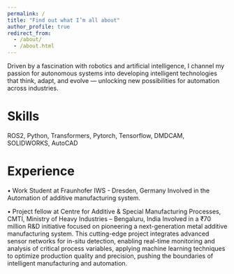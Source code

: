 ```yaml
---
permalink: /
title: "Find out what I’m all about"
author_profile: true
redirect_from: 
  - /about/
  - /about.html
---
```


Driven by a fascination with robotics and artificial intelligence, I channel my passion for autonomous systems into developing intelligent technologies that think, adapt, and evolve — unlocking new possibilities for automation across industries.

Skills
======
ROS2, Python, Transformers, Pytorch, Tensorflow, DMDCAM, SOLIDWORKS, AutoCAD

Experience
======
•	Work Student at Fraunhofer IWS - Dresden, Germany
Involved in the Automation of additive manufacturing system.

•	Project fellow at Centre for Additive & Special Manufacturing Processes, CMTI, Ministry of Heavy Industries – Bengaluru, India
Involved in a ₹70 million R&D initiative focused on pioneering a next-generation metal additive manufacturing system. This cutting-edge project integrates advanced sensor networks for in-situ detection, enabling real-time monitoring and analysis of critical process variables, applying machine learning techniques to optimize production quality and precision, pushing the boundaries of intelligent manufacturing and automation.







